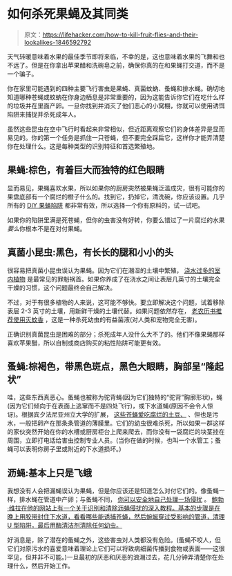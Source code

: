 # 如何杀死果蝇及其同类

> 原文：<https://lifehacker.com/how-to-kill-fruit-flies-and-their-lookalikes-1846592792>

天气转暖意味着水果的最佳季节即将来临，不幸的是，这也意味着水果的飞舞和也不远了。但是在你拿出苹果醋和洗碗皂之前，确保你真的在和果蝇打交道，而不是一个骗子。



你在家里可能遇到的四种主要飞行害虫是果蝇、真菌蚊蚋、蚤蝇和排水蝇。确切地知道哪种苍蝇或蚊蚋在你身边栖息是非常重要的，因为这能告诉你它们在吃什么样的垃圾并在里面产卵。一旦你找到并消灭了他们恶心的小窝棚，你就可以使用诱饵陷阱来捕捉并杀死成年人。

虽然这些昆虫在空中飞行时看起来非常相似，但近距离观察它们的身体差异是显而易见的。你的第一个任务是抓住一只苍蝇，但不要完全踩扁它，这样你才能弄清楚你在处理什么。这是每种类型的识别特征和首选繁殖地。

## 果蝇:棕色，有着巨大而独特的红色眼睛

显而易见，果蝇喜欢水果，所以如果你的厨房突然被果蝇泛滥成灾，很有可能你的果盘底部有一个腐烂的橙子什么的。找到它，扔掉它，清洗碗，你应该设置。几乎所有的 [DIY 果蝇陷阱](https://lifehacker.com/make-a-great-smelling-reusable-fruit-fly-trap-1780435672) 都非常有效，所以选择一个你有原料的，试一试吧。

如果你的陷阱里满是死苍蝇，但你的虫害没有好转，你要么错过了一片腐烂的水果*要么*你根本不是在对付果蝇。

## 真菌小昆虫:黑色，有长长的腿和小小的头

很容易把真菌小昆虫误认为果蝇。因为它们在潮湿的土壤中繁殖， [浇水过多的室内植物](https://lifehacker.com/why-you-keep-killing-your-plants-and-what-to-do-about-i-1778545598) 是最常见的罪魁祸首。如果你养成了在浇水之间让表层几英寸的土壤完全干燥的习惯，这个问题最终会自己解决。

不过，对于有很多植物的人来说，这可能不够快。要立即解决这个问题，试着移除表层 2-3 英寸的土壤，用新鲜干燥的土壤代替。如果问题依然存在， [老农历书推荐使用灭蚊香](https://www.almanac.com/pest/fungus-gnats#RID) ，这是一种杀死幼虫的有益菌液(对人类和宠物完全无害)。

正确识别真菌昆虫是困难的部分；杀死成年人没什么大不了的。他们不像果蝇那样喜欢苹果醋，所以自制或商店购买的粘性陷阱可能更有效。

## 蚤蝇:棕褐色，带黑色斑点，黑色大眼睛，胸部呈“隆起状”

哇，这些东西真恶心。蚤蝇也被称为驼背蝇(因为它们独特的“驼背”胸廓形状)，蝇(因为它们倾向于在表面上逃窜而不是四处飞行)，或下水道蝇(原因不会令人惊讶)。根据宾夕法尼亚州立大学的扩展， [这些苍蝇爱吃腐烂的土豆、](https://extension.psu.edu/phorid-flies) 、但也是污水，一般把卵产在那条条管道的薄膜里。它们的幼虫很难杀死，所以如果一群这样的家伙突然开始在你的水槽或厨房柜台上爬来爬去，而你没有一袋腐烂的块茎挂在周围，立即打电话给害虫控制专业人员。(当你在做的时候，也叫一个水管工；蚤蝇可以表明你房子里或附近的下水道损坏。)

## **沥蝇:基本上只是飞蛾**

我想没有人会把漏蝇误认为果蝇，但是你应该还是知道怎么对付它们的。像蚤蝇一样，排水蝇在管道中产卵；与蚤蝇不同， [你可以安全地自己处理一场侵扰](https://lifehacker.com/how-to-get-rid-of-drain-flies-5826486) 。 [鲍勃·维拉在他的网站上有一个关于识别和清除沥蝇侵扰的深入教程。基本的步骤是在晚上用胶带封住下水道，看看哪些能诱捕苍蝇，然后蜿蜒穿过受影响的管道，清理 U 型陷阱，最后用酶清洁剂清除任何幼虫。](https://www.bobvila.com/articles/how-to-get-rid-of-drain-flies/)

好消息是，除了潜在的蚤蝇之外，这些害虫对人类都没有危险。(蚤蝇不咬人，但它们对原污水的喜爱意味着理论上它们可以将致病细菌传播到食物或表面——这很罕见，但并非不可能。)一旦最初的厌恶和厌恶的浪潮过去，花几分钟弄清楚你在处理什么，然后开始工作。